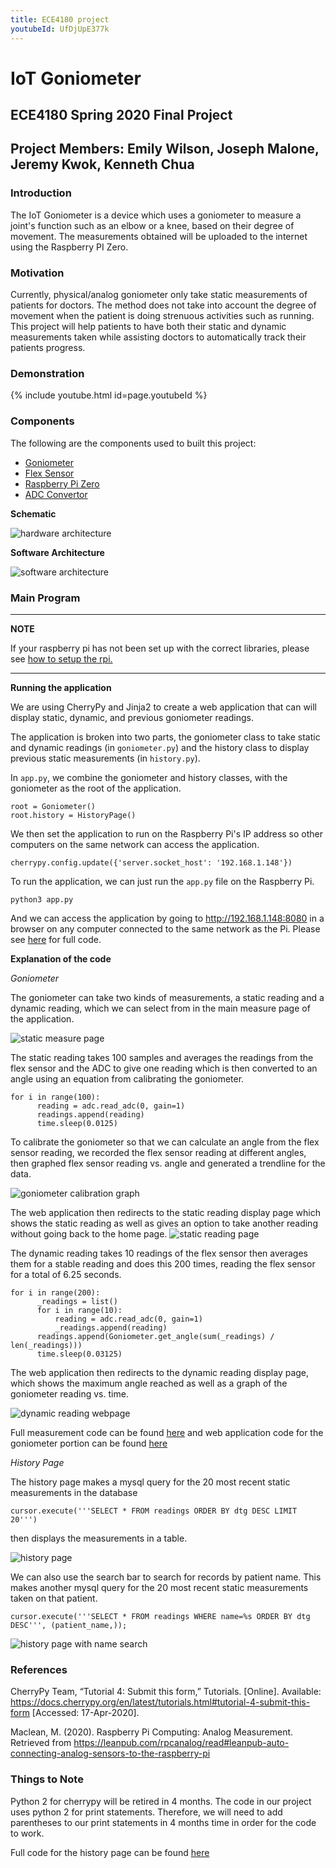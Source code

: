 ```yaml
---
title: ECE4180 project
youtubeId: UfDjUpE377k
---
```


# IoT Goniometer

## ECE4180 Spring 2020 Final Project

## Project Members: Emily Wilson, Joseph Malone, Jeremy Kwok, Kenneth Chua

### Introduction

The IoT Goniometer is a device which uses a goniometer to measure a joint's function such as an elbow or a knee, based on their degree of movement. The measurements obtained will be uploaded to the internet using the Raspberry PI Zero.

### Motivation

Currently, physical/analog goniometer only take static measurements of patients for doctors. The method does not take into account the degree of movement when the patient is doing strenuous activities such as running. This project will help patients to have both their static and dynamic measurements taken while assisting doctors to automatically track their patients progress.

### Demonstration

{% include youtube.html id=page.youtubeId %}

### Components

The following are the components used to built this project:
* [Goniometer](https://en.wikipedia.org/wiki/Goniometer)
* [Flex Sensor](https://os.mbed.com/components/Flex-Sensor/)
* [Raspberry Pi Zero](https://www.sparkfun.com/products/14277)
* [ADC Convertor](https://www.adafruit.com/product/1085)

**Schematic**

![hardware architecture](https://github.com/ece4180/ece4180.github.io/raw/master/public/images/schmetic.jpg)


**Software Architecture**

![software architecture](https://github.com/ece4180/ece4180.github.io/raw/master/public/images/software_architecture.png)

### Main Program
---
**NOTE**

If your raspberry pi has not been set up with the correct libraries, please see [how to setup the rpi.](/setup.md)

---
**Running the application**

We are using CherryPy and Jinja2 to create a web application that can will display static, dynamic, and previous goniometer readings.

The application is broken into two parts, the goniometer class to take static and dynamic readings (in `goniometer.py`) and the history class to display previous static measurements (in `history.py`).

In `app.py`, we combine the goniometer and history classes, with the goniometer as the root of the application.
```
root = Goniometer()
root.history = HistoryPage()
```
We then set the application to run on the Raspberry Pi's IP address so other computers on the same network can access the application.
```
cherrypy.config.update({'server.socket_host': '192.168.1.148'})
```
To run the application, we can just run the `app.py` file on the Raspberry Pi.
```
python3 app.py
```
And we can access the application by going to http://192.168.1.148:8080 in a browser on any computer connected to the same network as the Pi.
Please see [here](https://github.com/ece4180/ece4180.github.io/blob/master/app.py) for full code.

**Explanation of the code**

*Goniometer*

The goniometer can take two kinds of measurements, a static reading and a dynamic reading, which we can select from in the main measure page of the application.

![static measure page](https://github.com/ece4180/ece4180.github.io/raw/master/public/images/static_measure_page.png)

The static reading takes 100 samples and averages the readings from the flex sensor and the ADC to give one reading which is then converted to an angle using an equation from calibrating the goniometer.
```
for i in range(100):
      reading = adc.read_adc(0, gain=1)
      readings.append(reading)
      time.sleep(0.0125)
```

To calibrate the goniometer so that we can calculate an angle from the flex sensor reading, we recorded the flex sensor reading at different angles, then graphed flex sensor reading vs. angle and generated a trendline for the data.

![goniometer calibration graph](https://github.com/ece4180/ece4180.github.io/raw/master/public/images/calibration_graph.png)


The web application then redirects to the static reading display page which shows the static reading as well as gives an option to take another reading without going back to the home page.
![static reading page](https://github.com/ece4180/ece4180.github.io/raw/master/public/images/static_screenshot.png)

The dynamic reading takes 10 readings of the flex sensor then averages them for a stable reading and does this 200 times, reading the flex sensor for a total of 6.25 seconds.
```
for i in range(200):
      _readings = list()
      for i in range(10):
          reading = adc.read_adc(0, gain=1)
          _readings.append(reading)
      readings.append(Goniometer.get_angle(sum(_readings) / len(_readings)))
      time.sleep(0.03125)
```
The web application then redirects to the dynamic reading display page, which shows the maximum angle reached as well as a graph of the goniometer reading vs. time.

![dynamic reading webpage](https://github.com/ece4180/ece4180.github.io/raw/master/public/images/dynamic_screenshot.png)


Full measurement code can be found [here](https://github.com/ece4180/ece4180.github.io/blob/master/recordadc.py) and web application code for the goniometer portion can be found [here](https://github.com/ece4180/ece4180.github.io/blob/master/goniometer.py)

*History Page*

The history page makes a mysql query for the 20 most recent static measurements in the database
```
cursor.execute('''SELECT * FROM readings ORDER BY dtg DESC LIMIT 20''')
```
then displays the measurements in a table.

![history page](https://github.com/ece4180/ece4180.github.io/raw/master/public/images/history_page.png)


We can also use the search bar to search for records by patient name. This makes another mysql query for the 20 most recent static measurements taken on that patient.
```
cursor.execute('''SELECT * FROM readings WHERE name=%s ORDER BY dtg DESC''', (patient_name,));
```
![history page with name search](https://github.com/ece4180/ece4180.github.io/raw/master/public/images/history_name_search.png)


### References
CherryPy Team, “Tutorial 4: Submit this form,” Tutorials. [Online]. Available: https://docs.cherrypy.org/en/latest/tutorials.html#tutorial-4-submit-this-form [Accessed: 17-Apr-2020].

Maclean, M. (2020). Raspberry Pi Computing: Analog Measurement. Retrieved from https://leanpub.com/rpcanalog/read#leanpub-auto-connecting-analog-sensors-to-the-raspberry-pi

### Things to Note
Python 2 for cherrypy will be retired in 4 months. The code in our project uses python 2 for print statements. Therefore, we will need to add parentheses to our print statements in 4 months time in order for the code to work.


Full code for the history page can be found [here](https://github.com/ece4180/ece4180.github.io/raw/master/history.py)
